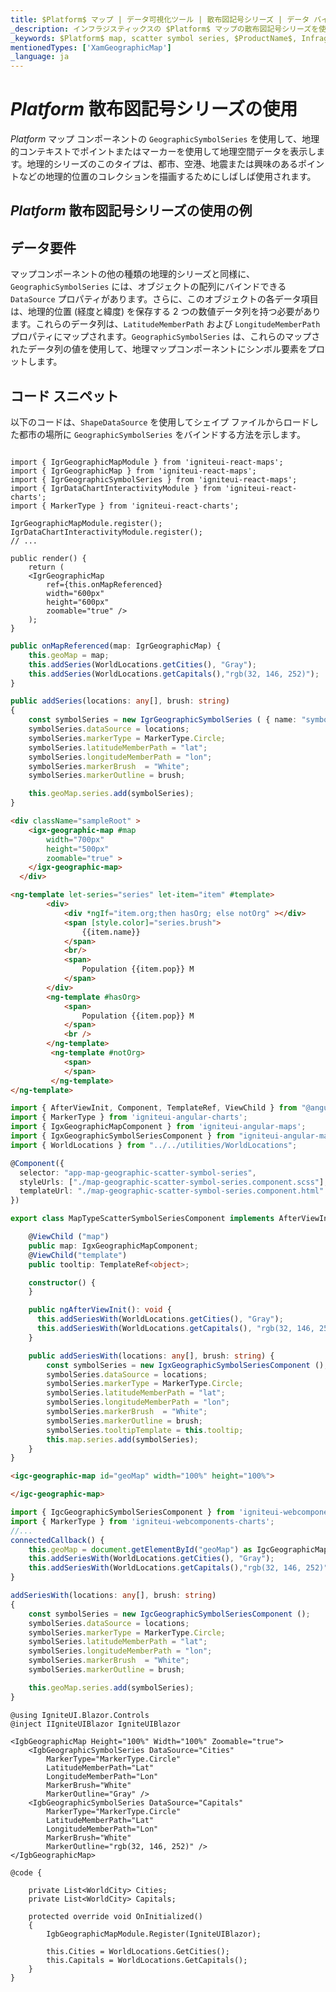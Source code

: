 ```yaml
---
title: $Platform$ マップ | データ可視化ツール | 散布図記号シリーズ | データ バインディング | インフラジスティックス
_description: インフラジスティックスの $Platform$ マップの散布図記号シリーズを使用して、地理的コンテキストでポイントまたはマーカーを使用し、地理空間データを表示します。$ProductName$ マップ シーリズについての詳細を表示します。
_keywords: $Platform$ map, scatter symbol series, $ProductName$, Infragistics, $Platform$ マップ, 散布図記号シリーズ, インフラジスティックス
mentionedTypes: ['XamGeographicMap']
_language: ja
---
```

# $Platform$ 散布図記号シリーズの使用

$Platform$ マップ コンポーネントの `GeographicSymbolSeries` を使用して、地理的コンテキストでポイントまたはマーカーを使用して地理空間データを表示します。地理的シリーズのこのタイプは、都市、空港、地震または興味のあるポイントなどの地理的位置のコレクションを描画するためにしばしば使用されます。

## $Platform$ 散布図記号シリーズの使用の例


<code-view style="height: 500px"
           data-demos-base-url="{environment:dvDemosBaseUrl}"
           iframe-src="{environment:dvDemosBaseUrl}/maps/geo-map-type-scatter-symbol-series"
           alt="$Platform$ 散布図記号シリーズの使用の例"
           github-src="maps/geo-map/type-scatter-symbol-series">
</code-view>

<div class="divider--half"></div>

## データ要件
マップコンポーネントの他の種類の地理的シリーズと同様に、`GeographicSymbolSeries` には、オブジェクトの配列にバインドできる `DataSource` プロパティがあります。さらに、このオブジェクトの各データ項目は、地理的位置 (経度と緯度) を保存する 2 つの数値データ列を持つ必要があります。これらのデータ列は、`LatitudeMemberPath` および `LongitudeMemberPath` プロパティにマップされます。`GeographicSymbolSeries` は、これらのマップされたデータ列の値を使用して、地理マップコンポーネントにシンボル要素をプロットします。

## コード スニペット
以下のコードは、`ShapeDataSource` を使用してシェイプ ファイルからロードした都市の場所に `GeographicSymbolSeries` をバインドする方法を示します。

<!-- React -->
```tsx

import { IgrGeographicMapModule } from 'igniteui-react-maps';
import { IgrGeographicMap } from 'igniteui-react-maps';
import { IgrGeographicSymbolSeries } from 'igniteui-react-maps';
import { IgrDataChartInteractivityModule } from 'igniteui-react-charts';
import { MarkerType } from 'igniteui-react-charts';

IgrGeographicMapModule.register();
IgrDataChartInteractivityModule.register();
// ...

public render() {
    return (
    <IgrGeographicMap
        ref={this.onMapReferenced}
        width="600px"
        height="600px"
        zoomable="true" />
    );
}
```

```ts
public onMapReferenced(map: IgrGeographicMap) {
    this.geoMap = map;
    this.addSeries(WorldLocations.getCities(), "Gray");
    this.addSeries(WorldLocations.getCapitals(),"rgb(32, 146, 252)");
}

public addSeries(locations: any[], brush: string)
{
    const symbolSeries = new IgrGeographicSymbolSeries ( { name: "symbolSeries" });
    symbolSeries.dataSource = locations;
    symbolSeries.markerType = MarkerType.Circle;
    symbolSeries.latitudeMemberPath = "lat";
    symbolSeries.longitudeMemberPath = "lon";
    symbolSeries.markerBrush  = "White";
    symbolSeries.markerOutline = brush;

    this.geoMap.series.add(symbolSeries);
}
```

<!-- Angular -->
```html
<div className="sampleRoot" >
    <igx-geographic-map #map
        width="700px"
        height="500px"
        zoomable="true" >
    </igx-geographic-map>
  </div>

<ng-template let-series="series" let-item="item" #template>
        <div>
            <div *ngIf="item.org;then hasOrg; else notOrg" ></div>
            <span [style.color]="series.brush">
                {{item.name}}
            </span>
            <br/>
            <span>
                Population {{item.pop}} M
            </span>
        </div>
        <ng-template #hasOrg>
            <span>
                Population {{item.pop}} M
            </span>
            <br />
        </ng-template>
         <ng-template #notOrg>
            <span>
            </span>
         </ng-template>
</ng-template>
```

```ts
import { AfterViewInit, Component, TemplateRef, ViewChild } from "@angular/core";
import { MarkerType } from 'igniteui-angular-charts';
import { IgxGeographicMapComponent } from 'igniteui-angular-maps';
import { IgxGeographicSymbolSeriesComponent } from "igniteui-angular-maps";
import { WorldLocations } from "../../utilities/WorldLocations";

@Component({
  selector: "app-map-geographic-scatter-symbol-series",
  styleUrls: ["./map-geographic-scatter-symbol-series.component.scss"],
  templateUrl: "./map-geographic-scatter-symbol-series.component.html"
})

export class MapTypeScatterSymbolSeriesComponent implements AfterViewInit {

    @ViewChild ("map")
    public map: IgxGeographicMapComponent;
    @ViewChild("template")
    public tooltip: TemplateRef<object>;

    constructor() {
    }

    public ngAfterViewInit(): void {
      this.addSeriesWith(WorldLocations.getCities(), "Gray");
      this.addSeriesWith(WorldLocations.getCapitals(), "rgb(32, 146, 252)");
    }

    public addSeriesWith(locations: any[], brush: string) {
        const symbolSeries = new IgxGeographicSymbolSeriesComponent ();
        symbolSeries.dataSource = locations;
        symbolSeries.markerType = MarkerType.Circle;
        symbolSeries.latitudeMemberPath = "lat";
        symbolSeries.longitudeMemberPath = "lon";
        symbolSeries.markerBrush  = "White";
        symbolSeries.markerOutline = brush;
        symbolSeries.tooltipTemplate = this.tooltip;
        this.map.series.add(symbolSeries);
    }
}
```

```html
<igc-geographic-map id="geoMap" width="100%" height="100%">

</igc-geographic-map>
```

```ts
import { IgcGeographicSymbolSeriesComponent } from 'igniteui-webcomponents-maps';
import { MarkerType } from 'igniteui-webcomponents-charts';
//...
connectedCallback() {
    this.geoMap = document.getElementById("geoMap") as IgcGeographicMapComponent;
    this.addSeriesWith(WorldLocations.getCities(), "Gray");
    this.addSeriesWith(WorldLocations.getCapitals(),"rgb(32, 146, 252)");
}

addSeriesWith(locations: any[], brush: string)
{
    const symbolSeries = new IgcGeographicSymbolSeriesComponent ();
    symbolSeries.dataSource = locations;
    symbolSeries.markerType = MarkerType.Circle;
    symbolSeries.latitudeMemberPath = "lat";
    symbolSeries.longitudeMemberPath = "lon";
    symbolSeries.markerBrush  = "White";
    symbolSeries.markerOutline = brush;

    this.geoMap.series.add(symbolSeries);
}
```

```razor
@using IgniteUI.Blazor.Controls
@inject IIgniteUIBlazor IgniteUIBlazor

<IgbGeographicMap Height="100%" Width="100%" Zoomable="true">
    <IgbGeographicSymbolSeries DataSource="Cities"
        MarkerType="MarkerType.Circle"
        LatitudeMemberPath="Lat"
        LongitudeMemberPath="Lon"
        MarkerBrush="White"
        MarkerOutline="Gray" />
    <IgbGeographicSymbolSeries DataSource="Capitals"
        MarkerType="MarkerType.Circle"
        LatitudeMemberPath="Lat"
        LongitudeMemberPath="Lon"
        MarkerBrush="White"
        MarkerOutline="rgb(32, 146, 252)" />
</IgbGeographicMap>

@code {

    private List<WorldCity> Cities;
    private List<WorldCity> Capitals;

    protected override void OnInitialized()
    {
        IgbGeographicMapModule.Register(IgniteUIBlazor);

        this.Cities = WorldLocations.GetCities();
        this.Capitals = WorldLocations.GetCapitals();
    }
}
```
